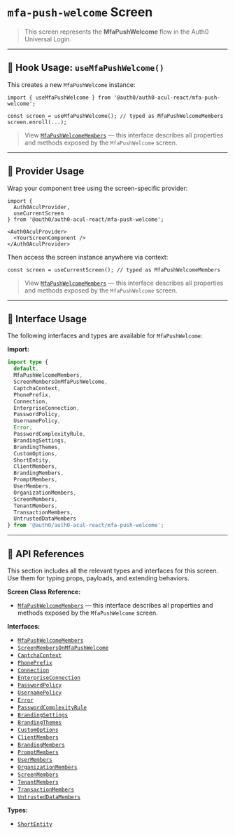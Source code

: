 # `mfa-push-welcome` Screen

> This screen represents the **MfaPushWelcome** flow in the Auth0 Universal Login.

---

## 🔹 Hook Usage: `useMfaPushWelcome()`

This creates a new `MfaPushWelcome` instance:

```tsx
import { useMfaPushWelcome } from '@auth0/auth0-acul-react/mfa-push-welcome';

const screen = useMfaPushWelcome(); // typed as MfaPushWelcomeMembers
screen.enroll(...);
```

> View [`MfaPushWelcomeMembers`](https://auth0.github.io/universal-login/interfaces/Classes.MfaPushWelcomeMembers.html) — this interface describes all properties and methods exposed by the `MfaPushWelcome` screen.

---

## 🔹 Provider Usage

Wrap your component tree using the screen-specific provider:

```tsx
import {
  Auth0AculProvider,
  useCurrentScreen
} from '@auth0/auth0-acul-react/mfa-push-welcome';

<Auth0AculProvider>
  <YourScreenComponent />
</Auth0AculProvider>
```

Then access the screen instance anywhere via context:

```tsx
const screen = useCurrentScreen(); // typed as MfaPushWelcomeMembers
```

> View [`MfaPushWelcomeMembers`](https://auth0.github.io/universal-login/interfaces/Classes.MfaPushWelcomeMembers.html) — this interface describes all properties and methods exposed by the `MfaPushWelcome` screen.

---

## 🔹 Interface Usage

The following interfaces and types are available for `MfaPushWelcome`:

**Import:**

```ts
import type {
  default,
  MfaPushWelcomeMembers,
  ScreenMembersOnMfaPushWelcome,
  CaptchaContext,
  PhonePrefix,
  Connection,
  EnterpriseConnection,
  PasswordPolicy,
  UsernamePolicy,
  Error,
  PasswordComplexityRule,
  BrandingSettings,
  BrandingThemes,
  CustomOptions,
  ShortEntity,
  ClientMembers,
  BrandingMembers,
  PromptMembers,
  UserMembers,
  OrganizationMembers,
  ScreenMembers,
  TenantMembers,
  TransactionMembers,
  UntrustedDataMembers
} from '@auth0/auth0-acul-react/mfa-push-welcome';
```

---

## 🔸 API References

This section includes all the relevant types and interfaces for this screen. Use them for typing props, payloads, and extending behaviors.

**Screen Class Reference:**  
- [`MfaPushWelcomeMembers`](https://auth0.github.io/universal-login/interfaces/Classes.MfaPushWelcomeMembers.html) — this interface describes all properties and methods exposed by the `MfaPushWelcome` screen.

**Interfaces:**
- [`MfaPushWelcomeMembers`](https://auth0.github.io/universal-login/interfaces/Classes.MfaPushWelcomeMembers.html)
- [`ScreenMembersOnMfaPushWelcome`](https://auth0.github.io/universal-login/interfaces/Classes.ScreenMembersOnMfaPushWelcome.html)
- [`CaptchaContext`](https://auth0.github.io/universal-login/interfaces/Classes.CaptchaContext.html)
- [`PhonePrefix`](https://auth0.github.io/universal-login/interfaces/Classes.PhonePrefix.html)
- [`Connection`](https://auth0.github.io/universal-login/interfaces/Classes.Connection.html)
- [`EnterpriseConnection`](https://auth0.github.io/universal-login/interfaces/Classes.EnterpriseConnection.html)
- [`PasswordPolicy`](https://auth0.github.io/universal-login/interfaces/Classes.PasswordPolicy.html)
- [`UsernamePolicy`](https://auth0.github.io/universal-login/interfaces/Classes.UsernamePolicy.html)
- [`Error`](https://auth0.github.io/universal-login/interfaces/Classes.Error.html)
- [`PasswordComplexityRule`](https://auth0.github.io/universal-login/interfaces/Classes.PasswordComplexityRule.html)
- [`BrandingSettings`](https://auth0.github.io/universal-login/interfaces/Classes.BrandingSettings.html)
- [`BrandingThemes`](https://auth0.github.io/universal-login/interfaces/Classes.BrandingThemes.html)
- [`CustomOptions`](https://auth0.github.io/universal-login/interfaces/Classes.CustomOptions.html)
- [`ClientMembers`](https://auth0.github.io/universal-login/interfaces/Classes.ClientMembers.html)
- [`BrandingMembers`](https://auth0.github.io/universal-login/interfaces/Classes.BrandingMembers.html)
- [`PromptMembers`](https://auth0.github.io/universal-login/interfaces/Classes.PromptMembers.html)
- [`UserMembers`](https://auth0.github.io/universal-login/interfaces/Classes.UserMembers.html)
- [`OrganizationMembers`](https://auth0.github.io/universal-login/interfaces/Classes.OrganizationMembers.html)
- [`ScreenMembers`](https://auth0.github.io/universal-login/interfaces/Classes.ScreenMembers.html)
- [`TenantMembers`](https://auth0.github.io/universal-login/interfaces/Classes.TenantMembers.html)
- [`TransactionMembers`](https://auth0.github.io/universal-login/interfaces/Classes.TransactionMembers.html)
- [`UntrustedDataMembers`](https://auth0.github.io/universal-login/interfaces/Classes.UntrustedDataMembers.html)


**Types:**
- [`ShortEntity`](https://auth0.github.io/universal-login/types/Classes.ShortEntity.html)
